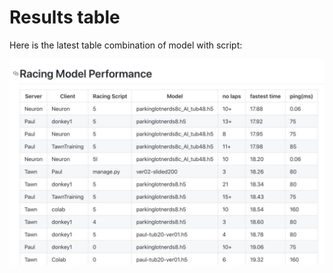 # Results table

Here is the latest table combination of model with script:

![](03-Images/Model_Script_Best_Combo_Overview_00.png)
